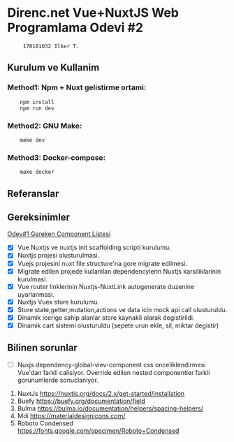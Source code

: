 # Direnc.net Vue+NuxtJS Web Programlama Odevi #2

         170101032 Ilker T.

## Kurulum ve Kullanim

### Method1: Npm + Nuxt gelistirme ortami:

        npm install
        npm run dev

### Method2: GNU Make:

        make dev

### Method3: Docker-compose:

        make docker

## Referanslar

## Gereksinimler

[Odev#1 Gereken Component Listesi](https://github.com/170101032/direncnetvue/tree/main/gereksinimler)

-   [x] Vue Nuxtjs ve nuxtjs init scaffolding scripti kurulumu.
-   [x] Nuxtjs projesi olusturulmasi.
-   [x] Vuejs projesini nuxt file structure'na gore migrate edilmesi.
-   [x] Migrate edilen projede kullanilan dependencylerin Nuxtjs karsiliklarinin kurulmasi.
-   [x] Vue router linklerinin Nuxtjs-NuxtLink autogenerate duzenine uyarlanmasi.
-   [x] Nuxtjs Vuex store kurulumu.
-   [x] Store state,getter,mutation,actions ve data icin mock api call olusturuldu.
-   [x] Dinamik icerige sahip alanlar store kaynakli olarak degistirildi.
-   [x] Dinamik cart sistemi olusturuldu (sepete urun ekle, sil, miktar degistir)

## Bilinen sorunlar

-   [ ] Nuxjs dependency-global-viev-component css onceliklendirmesi Vue'dan farkli calisiyor. Override edilen nested componentler farkli gorunumlerde sonuclaniyor.

1. NuxtJs
   https://nuxtjs.org/docs/2.x/get-started/installation
1. Buefy
   https://buefy.org/documentation/field
1. Bulma
   https://bulma.io/documentation/helpers/spacing-helpers/
1. Mdi
   https://materialdesignicons.com/
1. Roboto Condensed
   https://fonts.google.com/specimen/Roboto+Condensed
